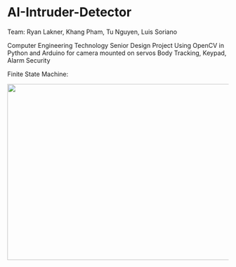 # AI-Intruder-Detector

Team: Ryan Lakner, Khang Pham, Tu Nguyen, Luis Soriano

Computer Engineering Technology Senior Design Project 
Using OpenCV in Python and Arduino for camera mounted on servos 
Body Tracking, Keypad, Alarm Security

Finite State Machine:

<img src="https://user-images.githubusercontent.com/95839458/201249561-3599adbb-eae2-454f-bff1-60e64829ff81.png" width="650" height="400" />
